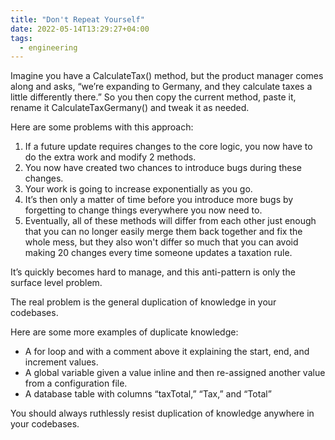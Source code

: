 ```yaml
---
title: "Don't Repeat Yourself"
date: 2022-05-14T13:29:27+04:00
tags:
  - engineering
---
```



Imagine you have a  CalculateTax() method, but the product manager comes along and asks, “we’re expanding to Germany, and they calculate taxes a little differently there.”  So you then copy the current method, paste it, rename it CalculateTaxGermany() and tweak it as needed.

Here are some problems with this approach:

1. If a future update requires changes to the core logic, you now have to do the extra work and modify 2 methods. 
2. You now have created two chances to introduce bugs during these changes.
3. Your work is going to increase exponentially as you go.
4. It’s then only a matter of time before you introduce more bugs by forgetting to change things everywhere you now need to.
5. Eventually, all of these methods will differ from each other just enough that you can no longer easily merge them back together and fix the whole mess, but they also won't differ so much that you can avoid making 20 changes every time someone updates a taxation rule.

It’s quickly becomes hard to manage,  and this anti-pattern is only the surface level problem.

The real problem is the general duplication of knowledge in your codebases. 

Here are some more examples of duplicate knowledge:
- A for loop and with a comment above it explaining the start, end, and increment values.
- A global variable given a value inline and then re-assigned another value from a configuration file.
- A database table with columns “taxTotal,” “Tax,” and “Total”

You should always ruthlessly resist duplication of knowledge anywhere in your codebases.